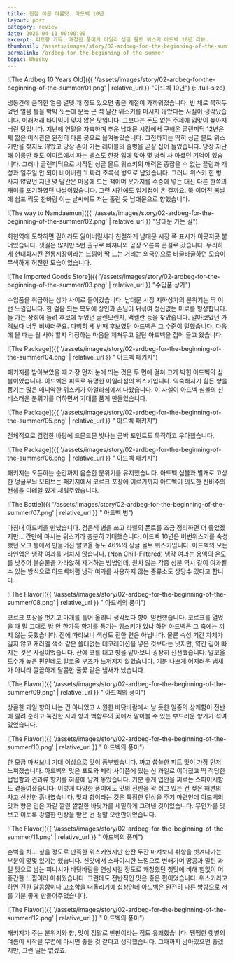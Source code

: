 ```yaml
---
title: 한참 이른 여름맛. 아드벡 10년
layout: post
category: review
date: 2020-04-11 00:00:00
excerpt: 피트향 가득, 쾌청한 풍미의 아일라 싱글 몰트 위스키 아드벡 10년 리뷰.
thumbnail: /assets/images/story/02-ardbeg-for-the-beginning-of-the-summer/01.png
permalink: /ardbeg-for-the-beginning-of-the-summer
topic: Whisky
---
```


![The Ardbeg 10 Years Old]({{ '/assets/images/story/02-ardbeg-for-the-beginning-of-the-summer/01.png' | relative_url }} "아드벡 10년")
{: .full-size}

냉동칸에 큼직한 얼음 열댓 개 정도 있으면 좋은 계절이 가까워졌습니다. 빈 채로 묵혀두었던 얼음 틀을 박박 씻는데 문득 근 석 달간 위스키를 마시지 않았다는 사실이 생각났습니다. 이래저래 타이밍이 맞지 않은 탓입니다. 그보다는 돈도 없는 주제에 입맛이 높아져 버린 탓입니다. 지난해 연말을 자축하며 추운 남대문 시장에서 구해온 글렌피딕 12년은 제 짧은 미식관은 완전히 다른 곳으로 옮겨놓았습니다. 그전까지는 딱히 싱글 몰트 위스키만을 찾지도 않았고 당장 손이 가는 레이블의 술병을 곧잘 집어 들었습니다. 당장 지난해 여름만 해도 이마트에서 파는 벨스도 한창 입에 맞아 몇 병씩 사 마셨던 기억이 있습니다. 그러나 글렌피딕으로 시작된 싱글 몰트 위스키의 매력은 종잡을 수 없는 끌림과 개성과 일주일 안 되어 비어버린 1L짜리 초록색 병으로 남았습니다. 그러니 위스키 한 병 사지 않았던 지난 몇 달간은 마음에 드는 책이며 옷가지를 수중에 넣는 대신 다른 한쪽의 재미를 포기하였던 나날이었습니다. 그런 시간에도 임계점이 온 걸까요. 쭉 이어진 봄날에 쉼표 찍듯 찬바람 이는 날씨에도 저는 홀린 듯 남대문으로 향했습니다.

![The way to Namdaemun]({{ '/assets/images/story/02-ardbeg-for-the-beginning-of-the-summer/02.png' | relative_url }} "남대문 가는 길")

회현역에 도착하면 길이라도 잃어버릴세라 친절하게 남대문 시장 쪽 표시가 이곳저곳 붙어있습니다. 샛길은 많지만 5번 출구로 빠져나와 곧장 오른쪽 큰길로 갔습니다. 무리하게 현대화시킨 전통시장이라는 느낌이 딱 드는 거리는 외국인으로 바글바글하던 모습이 무색하게 허전한 모습이었습니다.

![The Imported Goods Store]({{ '/assets/images/story/02-ardbeg-for-the-beginning-of-the-summer/03.png' | relative_url }} "수입품 상가")

수입품을 취급하는 상가 사이로 들어갔습니다. 남대문 시장 지하상가의 분위기는 딱 이런 느낌입니다. 한 걸음 되는 복도에 상인과 손님이 뒤섞여 정신없는 미로를 형성합니다.  
늘 가는 상회에 들려 후보에 두었던 글렌모렌지, 맥켈란 등을 찾았습니다. 알아보았던 가격보다 너무 비싸더군요. 다행히 세 번째 후보였던 아드벡은 그 수준이 덜했습니다. 다음에 올 때는 뭘 사야 할지 걱정하는 마음을 제쳐두고 일단 아드벡을 집어 들고 왔습니다.

![The Package]({{ '/assets/images/story/02-ardbeg-for-the-beginning-of-the-summer/04.png' | relative_url }} " 아드벡 패키지")

패키지를 받아보았을 때 가장 먼저 눈에 띄는 것은 두 면에 걸쳐 크게 박힌 아드벡의 심볼이었습니다. 아드벡은 피트로 유명한 아일라섬의 위스키입니다. 익숙해지기 힘든 향을 풍기는 많은 매니악한 위스키가 아일라섬에서 나왔습니다. 이 사실이 아드벡 심볼의 신비스러운 분위기를 더하면서 기대를 품게 만들었습니다.

![The Package]({{ '/assets/images/story/02-ardbeg-for-the-beginning-of-the-summer/05.png' | relative_url }} " 아드벡 패키지")

전체적으로 컴컴한 바탕에 드문드문 빛나는 금박 포인트도 묵직하고 우아했습니다.

![The Package]({{ '/assets/images/story/02-ardbeg-for-the-beginning-of-the-summer/06.png' | relative_url }} " 아드벡 패키지")

패키지는 오픈하는 순간까지 음습한 분위기를 유지했습니다. 아드벡 심볼과 별개로 고상한 덩굴무늬 모티브는 패키지에서 코르크 포장에 이르기까지 아드벡이 의도한 신비주의 컨셉을 디테일 있게 채워주었습니다.

![The Bottle]({{ '/assets/images/story/02-ardbeg-for-the-beginning-of-the-summer/07.png' | relative_url }} " 아드벡 병")

마침내 아드벡을 만났습니다. 검은색 병을 쓰고 라벨의 폰트를 조금 정리하면 더 좋았겠지만... 간만에 마시는 위스키라 충분히 기대했습니다. 아드벡 10년은 버번위스키를 숙성했던 오크 통에서 만들어진 알코올 농도 46%의 싱글 몰트 위스키입니다. 아드벡의 모든 라인업은 냉각 여과를 거치지 않습니다. (Non Chill-Filtered) 냉각 여과는 용액의 온도를 낮추어 불순물을 가라앉혀 제거하는 방법인데, 원치 않는 각종 성분 역시 같이 여과될 수 있는 방식으로 아드벡처럼 냉각 여과를 사용하지 않는 증류소도 상당수 있다고 합니다.

![The Flavor]({{ '/assets/images/story/02-ardbeg-for-the-beginning-of-the-summer/08.png' | relative_url }} " 아드벡의 풍미")

코르크 포장을 벗기고 마개를 틀어 올리니 생각보다 향이 얌전했습니다. 코르크를 열었을 때 말 그대로 방 안 한가득 향기를 풍기는 위스키가 있냐 하면 아드벡은 그 축에는 끼지 않는 듯했습니다. 잔에 따라보니 색상도 진한 편은 아닙니다. 물론 숙성 기간 자체가 길지 않고 캐러멜 색소 같은 쓸데없는 데코레이션을 넣은 것보다는 낫지만, 약간 김이 빠지는 것은 사실이었습니다. 잔에 코를 대고 향을 맡아보니 굉장히 신선했습니다. 알코올 도수가 높은 편인데도 알코올 부즈가 느껴지지 않았습니다. 기분 나쁘게 어지러운 냄새가 아니라 깔끔하게 달콤한 풀꽃 같은 냄새가 났습니다.

![The Flavor]({{ '/assets/images/story/02-ardbeg-for-the-beginning-of-the-summer/09.png' | relative_url }} " 아드벡의 풍미")

상큼한 과일 향이 나는 건 아니었고 시원한 바닷바람에서 날 듯한 일종의 상쾌함이 전반에 깔려 순하고 눅진한 사과 향과 백합류의 꽃에서 맡아볼 수 있는 부드러운 향기가 섞여 있었습니다.

![The Flavor]({{ '/assets/images/story/02-ardbeg-for-the-beginning-of-the-summer/10.png' | relative_url }} " 아드벡의 풍미")

한 모금 마셔보니 기대 이상으로 맛이 풍부했습니다. 짜고 씁쓸한 피트 맛이 가장 먼저 느껴졌습니다. 아드벡의 맛은 포도와 체리 사이쯤에 있는 신 과일로 이어졌고 딱 적당한 텁텁함과 견과류 향기를 혀끝에 남겨 놓았습니다. 기분 좋게 입안을 찌르는 스파이시함도 곁들여졌습니다. 이렇게 다양한 풍미에도 맛의 전반을 꽉 쥐고 있는 건 젖은 해변의 차고 신선한 흙내였습니다. 맛과 향이라는 것은 특정한 인상을 주기 마련인데 아드벡의 맛과 향은 검은 자갈 깔린 쌀쌀한 바닷가를 세밀하게 그려낸 것이었습니다. 무언가를 맛보고 이토록 강렬한 인상을 받은 건 정말 오랜만이었습니다.

![The Flavor]({{ '/assets/images/story/02-ardbeg-for-the-beginning-of-the-summer/11.png' | relative_url }} " 아드벡의 풍미")

손뼉을 치고 싶을 정도로 만족한 위스키였지만 한잔 두잔 마셔보니 취향을 빗겨나가는 부분이 몇몇 있기는 했습니다. 신맛에서 스파이시한 느낌으로 변해가며 땅콩과 말린 과일 맛으로 남는 피니시가 바닷바람을 연상시킬 정도로 쾌청했던 첫맛에 비해 힘없이 어중간한 느낌이라 아쉬웠습니다. 그런데도 전반적인 맛은 좋은 편이었습니다. 위스키라고 하면 진한 달콤함이나 고소함을 떠올리기에 십상인데 아드벡은 완전히 다른 방향으로 저를 기분 좋게 만들어주었습니다.

![The Flavor]({{ '/assets/images/story/02-ardbeg-for-the-beginning-of-the-summer/12.png' | relative_url }} " 아드벡의 풍미")

패키지가 주는 분위기와 향, 맛이 정말로 딴판이라는 점도 유쾌했습니다. 쨍쨍한 햇볕의 여름이 시작될 무렵에 마시면 좋을 것 같다고 생각했습니다. 그때까지 남아있으면 좋겠지만, 그런 일은 없겠죠.